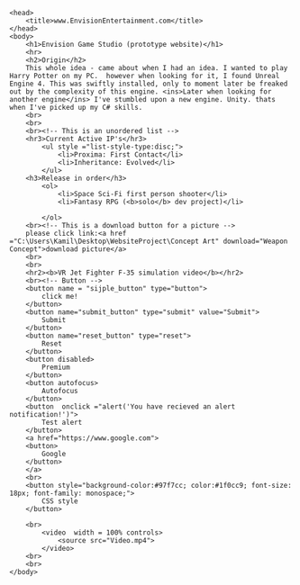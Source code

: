 <!DOCTYPE html>

<htlm>

	<head>
		<title>www.EnvisionEntertainment.com</title>
	</head>
	<body>
		<h1>Envision Game Studio (prototype website)</h1>
		<hr>
		<h2>Origin</h2>
		This whole idea - came about when I had an idea. I wanted to play Harry Potter on my PC.  however when looking for it, I found Unreal Engine 4. This was swiftly installed, only to moment later be freaked out by the complexity of this engine. <ins>Later when looking for another engine</ins> I've stumbled upon a new engine. Unity. thats when I've picked up my C# skills.
		<br>
		<br>
		<br><!-- This is an unordered list -->
		<hr3>Current Active IP's</hr3>
			<ul style ="list-style-type:disc;">
				<li>Proxima: First Contact</li>
				<li>Inheritance: Evolved</li>
			</ul>
		<h3>Release in order</h3>
			<ol>
				<li>Space Sci-Fi first person shooter</li>
				<li>Fantasy RPG (<b>solo</b> dev project)</li>

			</ol>
		<br><!-- This is a download button for a picture -->
		please click link:<a href ="C:\Users\Kamil\Desktop\WebsiteProject\Concept Art" download="Weapon Concept">download picture</a>
		<br>
		<br>
		<hr2><b>VR Jet Fighter F-35 simulation video</b></hr2>
		<br><!-- Button -->
		<button name = "sijple_button" type="button">
   			click me!
		</button>
		<button name="submit_button" type="submit" value="Submit">
			Submit
		</button>
		<button name="reset_button" type="reset">
			Reset
		</button>
		<button disabled>
			Premium
		</button>
		<button autofocus>
			Autofocus
		</button>
		<button  onclick ="alert('You have recieved an alert notification!')">
			Test alert
		</button>
		<a href="https://www.google.com">
		<button>
			Google
		</button>
		</a>
		<br>
		<button style="background-color:#97f7cc; color:#1f0cc9; font-size: 18px; font-family: monospace;">
			CSS style
		</button>

		<br>
			<video  width = 100% controls>
				<source src="Video.mp4">
			</video>
		<br>
		<br>
	</body>

</html>

